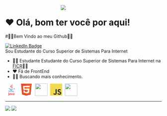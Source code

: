 <img src = "banner.gif" width = "325px" align = "right">

# ❤ Olá, bom ter você por aqui!
#🐱‍👤Bem Vindo ao meu Github🐱‍👤
  <div id="badges">
  <a href = "https://www.linkedin.com/in/eliakinnenoque/">
    <img src="https://img.shields.io/badge/LinkedIn-blue?style=for-the-badge&logo=linkedin&logoColor=white" alt="LinkedIn Badge"/>
  </a>
 </div>
Sou Estudante do Curso Superior de Sistemas Para Internet 

- 👨‍🎓 Estudante Estudante do Curso Superior de Sistemas Para Internet na [FICR](ficr.catolica.edu.br)👨‍🎓
- ❤ Fã de FrontEnd
- 👩‍💻 Buscando mais conhecimento.

<div>
  <img src="https://github.com/devicons/devicon/blob/master/icons/java/java-original-wordmark.svg" title="Java" alt="Java" width="40" height="40"/>&nbsp;
     <img src="https://github.com/devicons/devicon/blob/master/icons/html5/html5-original.svg" title="HTML5" alt="HTML" width="40" height="40"/>&nbsp;
   <img src="https://user-images.githubusercontent.com/112765893/224705852-681e46b8-b17d-4080-a961-4e6b2fcc8b0b.png" width="40" height="40"/>&nbsp;
  <img src="https://github.com/devicons/devicon/blob/master/icons/javascript/javascript-original.svg" title="JavaScript" alt="JavaScript" width="40" height="40"/>&nbsp;
 <img src="https://user-images.githubusercontent.com/112765893/224705907-2824d55e-6e30-40f0-864b-2116ea30be68.png"width="40" height="40"/>&nbsp;
</div>

---


<div align = "left">
<img height = "220em" src="https://github-readme-stats.vercel.app/api/top-langs/?username=EliakinnSilva&show_icons=true&theme=bear&count_private=true"/>


<picture>
<source
  srcset="https://github-readme-stats.vercel.app/api?username=EliakinnSilva&show_icons=true&theme=dark"
  media="(prefers-color-scheme: dark)"
/>
<source
  srcset="https://github-readme-stats.vercel.app/api?username=EliakinnSilva&show_icons=true"
  media="(prefers-color-scheme: light), (prefers-color-scheme: no-preference)"
/>
<img src="https://github-readme-stats.vercel.app/api?username=EliakinnSilva&show_icons=true" />
</picture>
</div>
